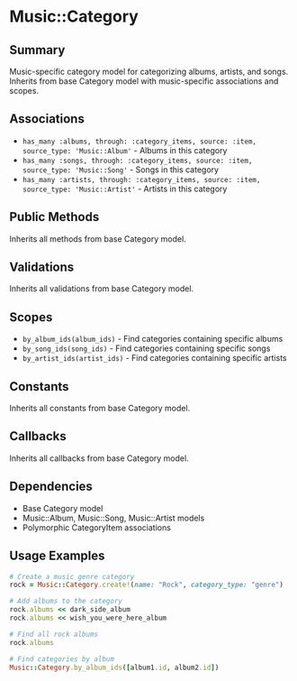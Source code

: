 # Music::Category

## Summary
Music-specific category model for categorizing albums, artists, and songs. Inherits from base Category model with music-specific associations and scopes.

## Associations
- `has_many :albums, through: :category_items, source: :item, source_type: 'Music::Album'` - Albums in this category
- `has_many :songs, through: :category_items, source: :item, source_type: 'Music::Song'` - Songs in this category
- `has_many :artists, through: :category_items, source: :item, source_type: 'Music::Artist'` - Artists in this category

## Public Methods
Inherits all methods from base Category model.

## Validations
Inherits all validations from base Category model.

## Scopes
- `by_album_ids(album_ids)` - Find categories containing specific albums
- `by_song_ids(song_ids)` - Find categories containing specific songs
- `by_artist_ids(artist_ids)` - Find categories containing specific artists

## Constants
Inherits all constants from base Category model.

## Callbacks
Inherits all callbacks from base Category model.

## Dependencies
- Base Category model
- Music::Album, Music::Song, Music::Artist models
- Polymorphic CategoryItem associations

## Usage Examples
```ruby
# Create a music genre category
rock = Music::Category.create!(name: "Rock", category_type: "genre")

# Add albums to the category
rock.albums << dark_side_album
rock.albums << wish_you_were_here_album

# Find all rock albums
rock.albums

# Find categories by album
Music::Category.by_album_ids([album1.id, album2.id])
```
